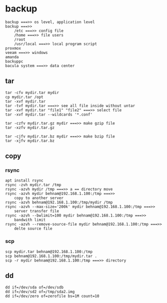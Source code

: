 # backup
	backup ===>> os level, application level
	backup ===>> 
		/etc ===>> config file
		/home ===>> file users
		/root
		/usr/local ===>> local program script
	proxmox
	veeam ===>> windows
	amanda
	backuppc
	bacula system ===>> data center
	
## tar
	tar -cfv mydir.tar mydir
	cp mydir.tar /opt
	tar -xvf mydir.tar
	tar -tvf mydir.tar ===>> see all file inside without untar
	tar -xvf mydir.tar "file1" "file2" ===>> select file
	tar -xvf mydir.tar --wildcards '*.conf'
	
	tar -czfv mydir.tar.gz mydir ===>> make gzip file
	tar -xzfv mydir.tar.gz
	
	tar -cjfv mydir.tar.bz mydir ===>> make bzip file
	tar -xjfv mydir.tar.bz

## copy
### rsync
	apt install rsync
	rsync -zvh mydir.tar /tmp
	rsync -azvh mydir /tmp ===>> a == directory move
	rsync -azvh mydir behnam@192.168.1.100:/tmp ===>> 
		copy to another server
	rsync -azvh behnam@192.168.1.100:/tmp/mydir /tmp
	rsync -azvh --max-size='200k' mydir behnam@192.168.1.100:/tmp ===>> 
		server transfer file
	rsync -azvh --bwlimit=100 mydir behnam@192.168.1.100:/tmp ===>>
		bandwith limit 
	rsync -azvh --remove-source-file mydir behnam@192.168.1.100:/tmp ===>>
		delte source file

### scp
	scp mydir.tar behnam@192.168.1.100:/tmp
	scp behnam@192.168.1.100:/tmp/mydir.tar .
	scp -r mydir behnam@192.168.1.100:/tmp ===>> directory
	
## dd
	dd if=/dev/sda of=/dev/sdb
	dd if=/dev/sd2 of=/tmp/sda2.img
	dd if=/dev/zero of=zerofile bs=1M count=10





    
